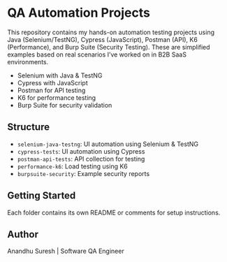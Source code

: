 
# QA Automation Projects

This repository contains my hands-on automation testing projects using Java (Selenium/TestNG), Cypress (JavaScript), Postman (API), K6 (Performance), and Burp Suite (Security Testing). These are simplified examples based on real scenarios I’ve worked on in B2B SaaS environments.
- Selenium with Java & TestNG
- Cypress with JavaScript
- Postman for API testing
- K6 for performance testing
- Burp Suite for security validation

## Structure

- `selenium-java-testng`: UI automation using Selenium & TestNG
- `cypress-tests`: UI automation using Cypress
- `postman-api-tests`: API collection for testing
- `performance-k6`: Load testing using K6
- `burpsuite-security`: Example security reports

## Getting Started

Each folder contains its own README or comments for setup instructions.

## Author

Anandhu Suresh | Software QA Engineer
